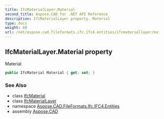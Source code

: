```yaml
---
title: IfcMaterialLayer.Material
second_title: Aspose.CAD for .NET API Reference
description: IfcMaterialLayer property. Material
type: docs
weight: 60
url: /net/aspose.cad.fileformats.ifc.ifc4.entities/ifcmateriallayer/material/
---
```

## IfcMaterialLayer.Material property

Material

```csharp
public IfcMaterial Material { get; set; }
```

### See Also

* class [IfcMaterial](../../ifcmaterial/)
* class [IfcMaterialLayer](../)
* namespace [Aspose.CAD.FileFormats.Ifc.IFC4.Entities](../../ifcmateriallayer/)
* assembly [Aspose.CAD](../../../)


